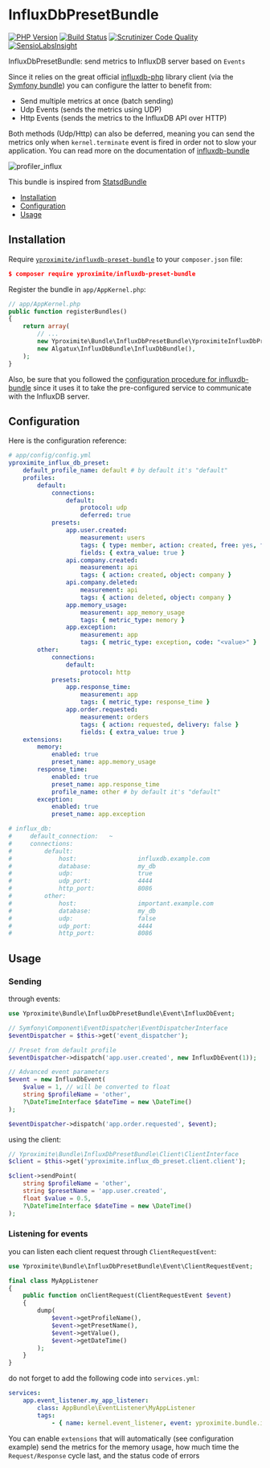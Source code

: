InfluxDbPresetBundle
====================

[![PHP Version](https://img.shields.io/badge/PHP-%5E7.0-blue.svg)](https://img.shields.io/badge/PHP-%5E7.0-blue.svg) [![Build Status](https://travis-ci.org/Yproximite/influxdb-preset-bundle.svg?branch=master)](https://travis-ci.org/Yproximite/influxdb-preset-bundle) [![Scrutinizer Code Quality](https://scrutinizer-ci.com/g/Yproximite/influxdb-preset-bundle/badges/quality-score.png?b=master)](https://scrutinizer-ci.com/g/Yproximite/influxdb-preset-bundle/?branch=master) [![SensioLabsInsight](https://insight.sensiolabs.com/projects/30d897e5-749a-4b2e-aa5f-381c61ddebb6/mini.png)](https://insight.sensiolabs.com/projects/30d897e5-749a-4b2e-aa5f-381c61ddebb6)

InfluxDbPresetBundle: send metrics to InfluxDB server based on `Events` 

Since it relies on the great official [influxdb-php](https://github.com/influxdata/influxdb-php) library client (via the [Symfony bundle](https://github.com/Algatux/influxdb-bundle)) you can configure the latter to benefit from:
- Send multiple metrics at once (batch sending)
- Udp Events (sends the metrics using UDP)
- Http Events (sends the metrics to the InfluxDB API over HTTP)

Both methods (Udp/Http) can also be deferred, meaning you can send the metrics only when `kernel.terminate` event is fired in order not to slow your application.
You can read more on the documentation of [influxdb-bundle](https://github.com/Algatux/influxdb-bundle#sending-data-to-influx-db-trough-events)

![profiler_influx](https://cloud.githubusercontent.com/assets/9335422/21149456/d2f74b1c-c15b-11e6-9f89-eb7a2fabb754.png)

This bundle is inspired from [StatsdBundle](https://github.com/M6Web/StatsdBundle)

* [Installation](#installation)
* [Configuration](#configuration)
* [Usage](#usage)

Installation
------------

Require
[`yproximite/influxdb-preset-bundle`](https://packagist.org/packages/yproximite/influxdb-preset-bundle)
to your `composer.json` file:

```json
$ composer require yproximite/influxdb-preset-bundle
```

Register the bundle in `app/AppKernel.php`:

```php
// app/AppKernel.php
public function registerBundles()
{
    return array(
        // ...
        new Yproximite\Bundle\InfluxDbPresetBundle\YproximiteInfluxDbPresetBundle(),
        new Algatux\InfluxDbBundle\InfluxDbBundle(),
    );
}
```

Also, be sure that you followed the [configuration procedure for influxdb-bundle](https://github.com/Algatux/influxdb-bundle) since it uses it to take the pre-configured service to communicate with the InfluxDB server.

Configuration
-------------

Here is the configuration reference:

```yaml
# app/config/config.yml
yproximite_influx_db_preset:
    default_profile_name: default # by default it's "default"
    profiles:
        default:
            connections:
                default:
                    protocol: udp
                    deferred: true
            presets:
                app.user.created:
                    measurement: users
                    tags: { type: member, action: created, free: yes, foo: bar }
                    fields: { extra_value: true }
                api.company.created:
                    measurement: api
                    tags: { action: created, object: company }
                api.company.deleted:
                    measurement: api
                    tags: { action: deleted, object: company }
                app.memory_usage:
                    measurement: app_memory_usage
                    tags: { metric_type: memory }
                app.exception:
                    measurement: app
                    tags: { metric_type: exception, code: "<value>" }
        other:
            connections:
                default:
                    protocol: http
            presets:
                app.response_time:
                    measurement: app
                    tags: { metric_type: response_time }
                app.order.requested:
                    measurement: orders
                    tags: { action: requested, delivery: false }
                    fields: { extra_value: true }
    extensions:
        memory:
            enabled: true
            preset_name: app.memory_usage
        response_time:
            enabled: true
            preset_name: app.response_time
            profile_name: other # by default it's "default"
        exception:
            enabled: true
            preset_name: app.exception

# influx_db:
#     default_connection:   ~
#     connections:
#         default:
#             host:                 influxdb.example.com
#             database:             my_db
#             udp:                  true
#             udp_port:             4444
#             http_port:            8086
#         other:
#             host:                 important.example.com
#             database:             my_db
#             udp:                  false
#             udp_port:             4444
#             http_port:            8086
```

Usage
-----

### Sending ###

through events:

```php
use Yproximite\Bundle\InfluxDbPresetBundle\Event\InfluxDbEvent;

// Symfony\Component\EventDispatcher\EventDispatcherInterface
$eventDispatcher = $this->get('event_dispatcher');

// Preset from default profile
$eventDispatcher->dispatch('app.user.created', new InfluxDbEvent(1));

// Advanced event parameters
$event = new InfluxDbEvent(
    $value = 1, // will be converted to float
    string $profileName = 'other',
    ?\DateTimeInterface $dateTime = new \DateTime()
);

$eventDispatcher->dispatch('app.order.requested', $event);
```

using the client:

```php
// Yproximite\Bundle\InfluxDbPresetBundle\Client\ClientInterface
$client = $this->get('yproximite.influx_db_preset.client.client');

$client->sendPoint(
    string $profileName = 'other',
    string $presetName = 'app.user.created',
    float $value = 0.5,
    ?\DateTimeInterface $dateTime = new \DateTime()
);
```

### Listening for events ###

you can listen each client request through `ClientRequestEvent`:

```php
use Yproximite\Bundle\InfluxDbPresetBundle\Event\ClientRequestEvent;

final class MyAppListener
{
    public function onClientRequest(ClientRequestEvent $event)
    {
        dump(
            $event->getProfileName(),
            $event->getPresetName(),
            $event->getValue(),
            $event->getDateTime()
        );
    }
}
```

do not forget to add the following code into `services.yml`:

```yaml
services:
    app.event_listener.my_app_listener:
        class: AppBundle\EventListener\MyAppListener
        tags:
            - { name: kernel.event_listener, event: yproximite.bundle.influx_db_preset.client_request, method: onClientRequest }
```

You can enable `extensions` that will automatically (see configuration example) send the metrics for the memory usage, 
how much time the `Request/Response` cycle last, and the status code of errors
